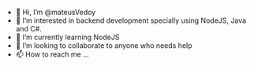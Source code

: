 - 👋 Hi, I’m @mateusVedoy
- 👀 I’m interested in backend development specially using NodeJS, Java and C#.
- 🌱 I’m currently learning NodeJS
- 💞️ I’m looking to collaborate to anyone who needs help
- 📫 How to reach me ...

<!---
mateusVedoy/mateusVedoy is a ✨ special ✨ repository because its `README.md` (this file) appears on your GitHub profile.
You can click the Preview link to take a look at your changes.
--->
